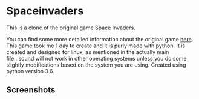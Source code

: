 # Spaceinvaders
This is a clone of the original game Space Invaders.

You can find some more detailed information about the original game [here](https://en.wikipedia.org/wiki/Space_Invaders).
This game took me 1 day to create and it is purly made with python.
It is created and designed for linux, as mentioned in the actually main file...sound will not work in other operating systems unless you do some slightly modifications based on the system you are using.
Created using python version 3.6.

## **Screenshots**


